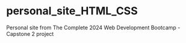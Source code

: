 # personal_site_HTML_CSS
Personal site from  The Complete 2024 Web Development Bootcamp - Capstone 2 project
